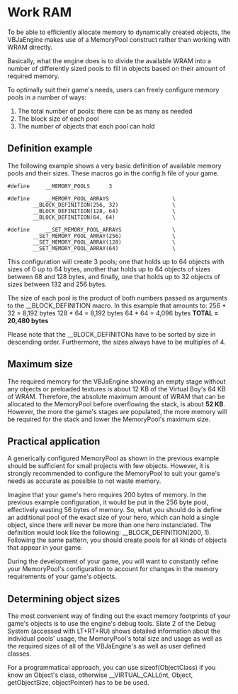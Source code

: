 Work RAM
========

To be able to efficiently allocate memory to dynamically created objects, the VBJaEngine makes use of a MemoryPool construct rather than working with WRAM directly.

Basically, what the engine does is to divide the available WRAM into a number of differently sized pools to fill in objects based on their amount of required memory.

To optimally suit their game's needs, users can freely configure memory pools  in a number of ways:

1. The total number of pools: there can be as many as needed
2. The block size of each pool
3. The number of objects that each pool can hold


Definition example
------------------

The following example shows a very basic definition of available memory pools and their sizes. These macros go in the config.h file of your game.

	#define 	__MEMORY_POOLS		3

	#define 	__MEMORY_POOL_ARRAYS					\
			__BLOCK_DEFINITION(256, 32)					\
			__BLOCK_DEFINITION(128, 64)					\
			__BLOCK_DEFINITION(64, 64)					\

	#define 	__SET_MEMORY_POOL_ARRAYS				\
			__SET_MEMORY_POOL_ARRAY(256)				\
			__SET_MEMORY_POOL_ARRAY(128)				\
			__SET_MEMORY_POOL_ARRAY(64)					\

This configuration will create 3 pools; one that holds up to 64 objects with sizes of 0 up to 64 bytes, another that holds up to 64 objects of sizes between 68 and 128 bytes, and finally, one that holds up to 32 objects of sizes between 132 and 256 bytes.

The size of each pool is the product of both numbers passed as arguments to the __BLOCK_DEFINITION macro. In this example that amounts to:
256 * 32 	= 	8,192 bytes
128 * 64 	= 	8,192 bytes
64 * 64 	= 	4,096 bytes
	**TOTAL	= 	20,480 bytes**

Please note that the __BLOCK_DEFINITONs have to be sorted by size in descending order. Furthermore, the sizes always have to be multiples of 4.


Maximum size
------------

The required memory for the VBJaEngine showing an empty stage without any objects or preloaded textures is about 12 KB of the Virtual Boy's 64 KB of WRAM. Therefore, the absolute maximum amount of WRAM that can be allocated to the MemoryPool before overflowing the stack, is about **52 KB**. However, the more the game's stages are populated, the more memory will be required for the stack and lower the MemoryPool's maximum size.


Practical application
---------------------

A generically configured MemoryPool as shown in the previous example should be sufficient for small projects with few objects. However, it is strongly  recommended to configure the MemoryPool to suit your game's needs as accurate as possible to not waste memory.

Imagine that your game's hero requires 200 bytes of memory. In the previous example configuration, it would be put in the 256 byte pool, effectively wasting 56 bytes of memory. So, what you should do is define an additional pool of the exact size of your hero, which can hold a single object, since there will never be more than one hero instanciated. The definition would look like the following: __BLOCK_DEFINITION(200, 1). Following the same pattern, you should create pools for all kinds of objects that appear in your game.

During the development of your game, you will want to constantly refine your MemoryPool's configuration to account for changes in the memory requirements of your game's objects.


Determining object sizes
------------------------

The most convenient way of finding out the exact memory footprints of your game's objects is to use the engine's debug tools. Slate 2 of the Debug System (accessed with LT+RT+RU) shows detailed information about the individual pools' usage, the MemoryPool's total size and usage as well as the required sizes of all of the VBJaEngine's as well as user defined classes.

For a programmatical approach, you can use sizeof(ObjectClass) if you know an Object's class, otherwise __VIRTUAL_CALL(int, Object, getObjectSize, objectPointer) has to be be used.